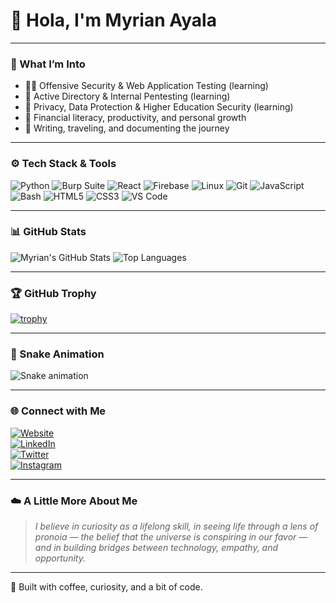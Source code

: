 # 👋 Hola, I'm Myrian Ayala   
---
### 🧠 What I’m Into  
- 🕵️‍♀️ Offensive Security & Web Application Testing (learning)
- 🧩 Active Directory & Internal Pentesting (learning)
- 🌱 Privacy, Data Protection & Higher Education Security (learning)
- 💸 Financial literacy, productivity, and personal growth  
- 🦥 Writing, traveling, and documenting the journey  
---
### ⚙️ Tech Stack & Tools  
![Python](https://img.shields.io/badge/-Python-05122A?style=flat&logo=Python)
![Burp Suite](https://img.shields.io/badge/-Burp_Suite-05122A?style=flat&logo=PortSwigger)
![React](https://img.shields.io/badge/-React-05122A?style=flat&logo=React)
![Firebase](https://img.shields.io/badge/-Firebase-05122A?style=flat&logo=Firebase)
![Linux](https://img.shields.io/badge/-Linux-05122A?style=flat&logo=Linux)
![Git](https://img.shields.io/badge/-Git-05122A?style=flat&logo=Git)
![JavaScript](https://img.shields.io/badge/-JavaScript-05122A?style=flat&logo=JavaScript)
![Bash](https://img.shields.io/badge/-Bash-05122A?style=flat&logo=GNU-Bash)
![HTML5](https://img.shields.io/badge/-HTML5-05122A?style=flat&logo=HTML5)
![CSS3](https://img.shields.io/badge/-CSS3-05122A?style=flat&logo=CSS3)
![VS Code](https://img.shields.io/badge/-VS_Code-05122A?style=flat&logo=Visual-Studio-Code)

---

### 📊 GitHub Stats  
![Myrian's GitHub Stats](https://github-readme-stats.vercel.app/api?username=myrianayala&show_icons=true&theme=radical)
![Top Languages](https://github-readme-stats.vercel.app/api/top-langs/?username=myrianayala&layout=compact&theme=radical)

---

### 🏆 GitHub Trophy  
[![trophy](https://github-profile-trophy.vercel.app/?username=myrianayala&theme=radical&column=7)](https://github.com/ryo-ma/github-profile-trophy)

---

### 🐍 Snake Animation  
![Snake animation](https://github.com/myrianayala/myrianayala/blob/output/github-contribution-grid-snake.svg)

---

### 🌐 Connect with Me  
[![Website](https://img.shields.io/badge/-Website-000000?style=flat&logo=About.me&logoColor=white)](https://myrianayala.com)  
[![LinkedIn](https://img.shields.io/badge/-LinkedIn-0077B5?style=flat&logo=LinkedIn&logoColor=white)](https://www.linkedin.com/in/myrian-ayala)  
[![Twitter](https://img.shields.io/badge/-Twitter-1DA1F2?style=flat&logo=Twitter&logoColor=white)](https://twitter.com)  
[![Instagram](https://img.shields.io/badge/-Instagram-E4405F?style=flat&logo=Instagram&logoColor=white)](https://instagram.com)  

---

### ☁️ A Little More About Me  
> *I believe in curiosity as a lifelong skill, in seeing life through a lens of pronoia — the belief that the universe is conspiring in our favor — and in building bridges between technology, empathy, and opportunity.*

---

🦥 Built with coffee, curiosity, and a bit of code.
